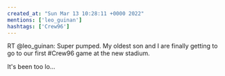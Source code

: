 ```yaml
---
created_at: "Sun Mar 13 10:28:11 +0000 2022"
mentions: ['leo_guinan']
hashtags: ['Crew96']
---
```


RT @leo_guinan: Super pumped. My oldest son and I are finally getting to go to our first #Crew96 game at the new stadium.

It's been too lo…